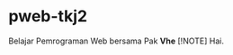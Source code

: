 # pweb-tkj2
Belajar Pemrograman Web bersama Pak **Vhe**
<picture>
  <source media="(prefers-color-scheme: dark)" srcset="https://smkn1nglegok.sch.id/wp-content/uploads/2018/08/logotkj.jpg">
</picture>
[!NOTE]
Hai.
